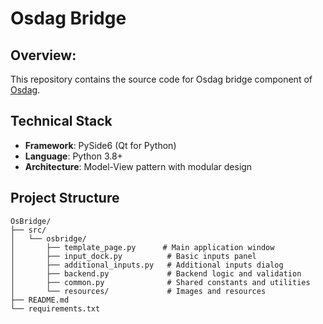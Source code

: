 # Osdag Bridge
## Overview:
This repository contains the source code for Osdag bridge component of [Osdag](https://github.com/osdag-admin/Osdag).
## Technical Stack

- **Framework**: PySide6 (Qt for Python)
- **Language**: Python 3.8+
- **Architecture**: Model-View pattern with modular design

## Project Structure

```
OsBridge/
├── src/
│   └── osbridge/
│       ├── template_page.py      # Main application window
│       ├── input_dock.py          # Basic inputs panel
│       ├── additional_inputs.py   # Additional inputs dialog
│       ├── backend.py             # Backend logic and validation
│       ├── common.py              # Shared constants and utilities
│       └── resources/             # Images and resources
├── README.md
└── requirements.txt
```
